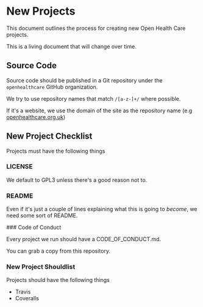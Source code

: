 # New Projects

This document outlines the process for creating new Open Health Care projects.

This is a living document that will change over time.

## Source Code

Source code should be published in a Git repository under the `openhealthcare` GitHub organization.

We try to use repository names that match `/[a-z-]+/` where possible.

If it's a website, we use the domain of the site as the repository name 
(e.g [openhealthcare.org.uk](https://github.com/openhealthcare/openhealthcare.org.uk))

## New Project Checklist

Projects must have the following things

### LICENSE

We default to GPL3 unless there's a good reason not to.

### README

Even if it's just a couple of lines explaining what this is going to _become_, we need some sort of README.

### Code of Conduct

Every project we run should have a CODE_OF_CONDUCT.md. 

You can grab a copy from this repository.

### New Project Shouldlist

Projects should have the following things

* Travis
* Coveralls
